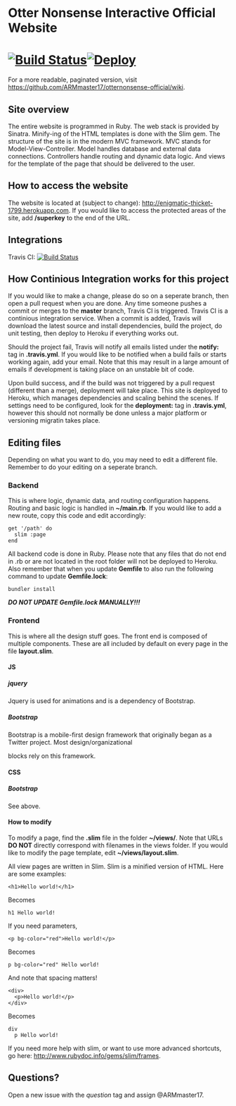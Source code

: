 # Otter Nonsense Interactive Official Website
[![Build Status](https://magnum.travis-ci.com/ARMmaster17/otternonsense-official.svg?token=VrDCJ6yNxgW55ph7puWA&branch=master)](https://magnum.travis-ci.com/ARMmaster17/otternonsense-official)[![Deploy](https://www.herokucdn.com/deploy/button.png)](https://heroku.com/deploy)
=====
For a more readable, paginated version, visit <https://github.com/ARMmaster17/otternonsense-official/wiki>.

## Site overview
The entire website is programmed in Ruby. The web stack is provided by Sinatra. Minify-ing of the HTML templates is done with the Slim gem. The structure of the site is in the modern MVC framework. MVC stands for Model-View-Controller. Model handles database and external data connections. Controllers handle routing and dynamic data logic. And views for the template of the page that should be delivered to the user.

## How to access the website
The website is located at (subject to change): <http://enigmatic-thicket-1799.herokuapp.com>. If you would like to access the protected areas of the site, add **/superkey** to the end of the URL.

## Integrations
Travis CI: [![Build Status](https://magnum.travis-ci.com/ARMmaster17/otternonsense-official.svg?token=VrDCJ6yNxgW55ph7puWA&branch=master)](https://magnum.travis-ci.com/ARMmaster17/otternonsense-official) 

## How Continious Integration works for this project
If you would like to make a change, please do so on a seperate branch, then open a pull request when you are done. Any time someone pushes a commit or merges to the **master** branch, Travis CI is triggered. Travis CI is a continious integration service. When a commit is added, Travis will download the latest source and install dependencies, build the project, do unit testing, then deploy to Heroku if everything works out.

Should the project fail, Travis will notify all emails listed under the **notify:** tag in **.travis.yml**. If you would like to be notified when a build fails or starts working again, add your email. Note that this may result in a large amount of emails if development is taking place on an unstable bit of code.

Upon build success, and if the build was not triggered by a pull request (different than a merge), deployment will take place. This site is deployed to Heroku, which manages dependencies and scaling behind the scenes. If settings need to be configured, look for the **deployment:** tag in **.travis.yml**, however this should not normally be done unless a major platform or versioning migratin takes place.

## Editing files
Depending on what you want to do, you may need to edit a different file. Remember to do your editing on a seperate branch.

### Backend
This is where logic, dynamic data, and routing configuration happens. Routing and basic logic is handled in **~/main.rb**. If you would like to add a new route, copy this code and edit accordingly:

    get '/path' do
      slim :page
    end

All backend code is done in Ruby. Please note that any files that do not end in .rb or are not located in the root folder will not be deployed to Heroku. Also remember that when you update **Gemfile** to also run the following command to update **Gemfile.lock**:

    bundler install
  
***DO NOT UPDATE Gemfile.lock MANUALLY!!!***

### Frontend
This is where all the design stuff goes. The front end is composed of multiple components. These are all included by default on every page in the file **layout.slim**.

#### JS
##### jquery
Jquery is used for animations and is a dependency of Bootstrap.
##### Bootstrap
Bootstrap is a mobile-first design framework that originally began as a Twitter project. Most design/organizational <div class=""> blocks rely on this framework.
#### CSS
##### Bootstrap
See above.

#### How to modify
To modify a page, find the **.slim** file in the folder **~/views/**. Note that URLs **DO NOT** directly correspond with filenames in the views folder. If you would like to modify the page template, edit **~/views/layout.slim**.

All view pages are written in Slim. Slim is a minified version of HTML. Here are some examples:

    <h1>Hello world!</h1>

Becomes

    h1 Hello world!

If you need parameters,

    <p bg-color="red">Hello world!</p>

Becomes

    p bg-color="red" Hello world!

And note that spacing matters!

    <div>
      <p>Hello world!</p>
    </div>

Becomes

    div
      p Hello world!

If you need more help with slim, or want to use more advanced shortcuts, go here: <http://www.rubydoc.info/gems/slim/frames>.
## Questions?
Open a new issue with the *question* tag and assign @ARMmaster17.
